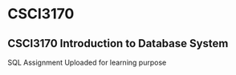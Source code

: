 # CSCI3170
CSCI3170 Introduction to Database System
-----
SQL Assignment Uploaded for learning purpose
